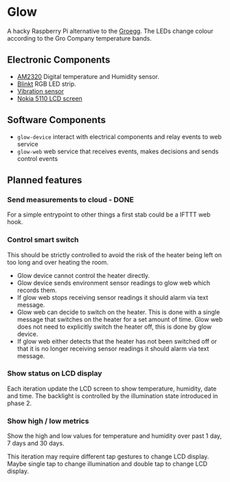 # Glow

A hacky Raspberry Pi alternative to the [Groegg](https://gro.co.uk/product/groegg-2/).
The LEDs change colour according to the Gro Company temperature bands.

## Electronic Components

- [AM2320](https://shop.pimoroni.com/products/digital-temperature-and-humidity-sensor) Digital temperature and Humidity sensor.
- [Blinkt](https://shop.pimoroni.com/products/blinkt) RGB LED strip.
- [Vibration sensor](https://thepihut.com/products/adafruit-medium-vibration-sensor-switch)
- [Nokia 5110 LCD screen](https://thepihut.com/products/adafruit-nokia-5110-3310-monochrome-lcd-extras)


## Software Components
- `glow-device` interact with electrical components and relay events to web service
- `glow-web` web service that receives events, makes decisions and sends control events

## Planned features

### Send measurements to cloud - DONE

For a simple entrypoint to other things a first stab could be a IFTTT web hook.

### Control smart switch

This should be strictly controlled to avoid the risk of the heater being left on too
long and over heating the room.

- Glow device cannot control the heater directly.
- Glow device sends environment sensor readings to glow web which records them.
- If glow web stops receiving sensor readings it should alarm via text message.
- Glow web can decide to switch on the heater. This is done with a single message that switches on the heater for 
  a set amount of time. Glow web does not need to explicitly switch the heater off, this is done by glow device.
- If glow web either detects that the heater has not been switched off or that it is no longer receiving
  sensor readings it should alarm via text message.

### Show status on LCD display

Each iteration update the LCD screen to show temperature, humidity, date and time. The backlight is
controlled by the illumination state introduced in phase 2.

### Show high / low metrics

Show the high and low values for temperature and humidity over past 1 day, 7 days and 30 days.

This iteration may require different tap gestures to change LCD display. Maybe single tap to change
illumination and double tap to change LCD display.

